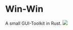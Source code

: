 # Win-Win
A small GUI-Toolkit in Rust.
![](https://github.com/d34dmeat/win-win/workflows/winwin-master/badge.svg)